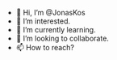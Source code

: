 - 👋 Hi, I’m @JonasKos
- 👀 I’m interested.
- 🌱 I’m currently learning.
- 💞️ I’m looking to collaborate.
- 📫 How to reach?

<!---
JonasKos/JonasKos is a ✨ special ✨ repository because its `README.md` (this file) appears on your GitHub profile.
You can click the Preview link to take a look at your changes.
--->

